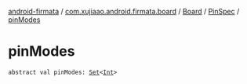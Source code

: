 [android-firmata](../../../index.md) / [com.xujiaao.android.firmata.board](../../index.md) / [Board](../index.md) / [PinSpec](index.md) / [pinModes](./pin-modes.md)

# pinModes

`abstract val pinModes: `[`Set`](https://kotlinlang.org/api/latest/jvm/stdlib/kotlin.collections/-set/index.html)`<`[`Int`](https://kotlinlang.org/api/latest/jvm/stdlib/kotlin/-int/index.html)`>`